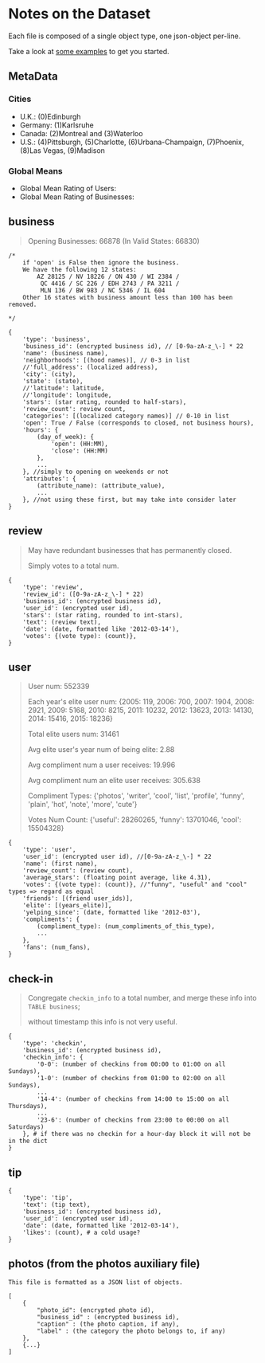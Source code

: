 # Notes on the Dataset
	
Each file is composed of a single object type, one json-object per-line.
	
Take a look at [some examples](https://github.com/Yelp/dataset-examples) to get you started.

## MetaData

### Cities
   
- U.K.: (0)Edinburgh 
- Germany: (1)Karlsruhe
- Canada: (2)Montreal and (3)Waterloo
- U.S.: (4)Pittsburgh, (5)Charlotte, (6)Urbana-Champaign, (7)Phoenix, (8)Las Vegas, (9)Madison

### Global Means

- Global Mean Rating of Users: 
- Global Mean Rating of Businesses:

	
## business
> Opening Businesses: 66878 (In Valid States: 66830)
>
> 
 
	/*
		if 'open' is False then ignore the business.
		We have the following 12 states:
			AZ 28125 / NV 18226 / ON 430 / WI 2384 /
			 QC 4416 / SC 226 / EDH 2743 / PA 3211 / 
			 MLN 136 / BW 983 / NC 5346 / IL 604
		Other 16 states with business amount less than 100 has been removed.
		
	*/
	
	{
	    'type': 'business',
	    'business_id': (encrypted business id), // [0-9a-zA-z_\-] * 22
	    'name': (business name),
	    'neighborhoods': [(hood names)], // 0-3 in list
	    //'full_address': (localized address),
	    'city': (city),
	    'state': (state),
	    //'latitude': latitude,
	    //'longitude': longitude,
	    'stars': (star rating, rounded to half-stars),
	    'review_count': review count,
	    'categories': [(localized category names)] // 0-10 in list
	    'open': True / False (corresponds to closed, not business hours),
	    'hours': {
	        (day_of_week): {
	            'open': (HH:MM),
	            'close': (HH:MM)
	        },
	        ...
	    }, //simply to opening on weekends or not
	    'attributes': {
	        (attribute_name): (attribute_value),
	        ...
	    }, //not using these first, but may take into consider later
	}
	

## review	
> May have redundant businesses that has permanently closed.
> 
> Simply votes to a total num.
	
	{
	    'type': 'review',
	    'review_id': ([0-9a-zA-z_\-] * 22)
	    'business_id': (encrypted business id),
	    'user_id': (encrypted user id),
	    'stars': (star rating, rounded to int-stars),
	    'text': (review text),
	    'date': (date, formatted like '2012-03-14'),
	    'votes': {(vote type): (count)},
	}
	
	
## user
	
> User num: 552339
> 
> Each year's elite user num: {2005: 119, 2006: 700, 2007: 1904, 2008: 2921, 2009: 5168, 2010: 8215, 2011: 10232, 2012: 13623, 2013: 14130, 2014: 15416, 2015: 18236}
> 
> Total elite users num: 31461
>
> Avg elite user's year num of being elite: 2.88
>
> Avg compliment num a user receives: 19.996
>
> Avg compliment num an elite user receives: 305.638
>
> Compliment Types: {'photos', 'writer', 'cool', 'list', 'profile', 'funny', 'plain', 'hot', 'note', 'more', 'cute'}
> 
> Votes Num Count: {'useful': 28260265, 'funny': 13701046, 'cool': 15504328}
	
	{
	    'type': 'user',
	    'user_id': (encrypted user id), //[0-9a-zA-z_\-] * 22
	    'name': (first name),
	    'review_count': (review count),
	    'average_stars': (floating point average, like 4.31),
	    'votes': {(vote type): (count)}, //"funny", "useful" and "cool" types => regard as equal
	    'friends': [(friend user_ids)],
	    'elite': [(years_elite)],
	    'yelping_since': (date, formatted like '2012-03'),
	    'compliments': {
	        (compliment_type): (num_compliments_of_this_type),
	        ...
	    },
	    'fans': (num_fans),
	}
	
## check-in	
> Congregate `checkin_info` to a total number,
>  and merge these info into `TABLE business`;
> 
>  without timestamp this info is not very useful.

	{
	    'type': 'checkin',
	    'business_id': (encrypted business id),
	    'checkin_info': {
	        '0-0': (number of checkins from 00:00 to 01:00 on all Sundays),
	        '1-0': (number of checkins from 01:00 to 02:00 on all Sundays),
	        ...
	        '14-4': (number of checkins from 14:00 to 15:00 on all Thursdays),
	        ...
	        '23-6': (number of checkins from 23:00 to 00:00 on all Saturdays)
	    }, # if there was no checkin for a hour-day block it will not be in the dict
	}
	
	
## tip
	
	{
	    'type': 'tip',
	    'text': (tip text),
	    'business_id': (encrypted business id),
	    'user_id': (encrypted user id),
	    'date': (date, formatted like '2012-03-14'),
	    'likes': (count), # a cold usage?
	}
	
## photos (from the photos auxiliary file)
	
	This file is formatted as a JSON list of objects.
	
	[
	    {
	        "photo_id": (encrypted photo id),
	        "business_id" : (encrypted business id),
	        "caption" : (the photo caption, if any),
	        "label" : (the category the photo belongs to, if any)
	    },
	    {...}
	]